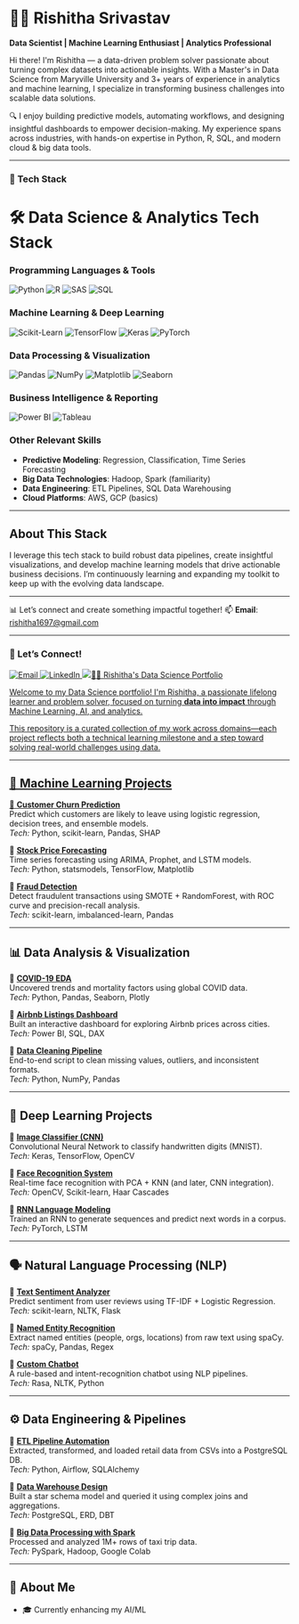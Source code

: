 # 👩‍💻 Rishitha Srivastav

**Data Scientist | Machine Learning Enthusiast | Analytics Professional**

Hi there! I'm Rishitha — a data-driven problem solver passionate about turning complex datasets into actionable insights. With a Master's in Data Science from Maryville University and 3+ years of experience in analytics and machine learning, I specialize in transforming business challenges into scalable data solutions. 

🔍 I enjoy building predictive models, automating workflows, and designing insightful dashboards to empower decision-making. My experience spans across industries, with hands-on expertise in Python, R, SQL, and modern cloud & big data tools.

---

### 🧰 Tech Stack

# 🛠️ Data Science & Analytics Tech Stack

### Programming Languages & Tools
![Python](https://img.shields.io/badge/Python-3776AB?style=for-the-badge&logo=python&logoColor=white)
![R](https://img.shields.io/badge/R-276DC3?style=for-the-badge&logo=r&logoColor=white)
![SAS](https://img.shields.io/badge/SAS-4000FF?style=for-the-badge&logo=sas&logoColor=white)
![SQL](https://img.shields.io/badge/SQL-4479A1?style=for-the-badge&logo=mysql&logoColor=white)

### Machine Learning & Deep Learning
![Scikit-Learn](https://img.shields.io/badge/Scikit--Learn-F7931E?style=for-the-badge&logo=scikit-learn&logoColor=white)
![TensorFlow](https://img.shields.io/badge/TensorFlow-FF6F00?style=for-the-badge&logo=tensorflow&logoColor=white)
![Keras](https://img.shields.io/badge/Keras-D00000?style=for-the-badge&logo=keras&logoColor=white)
![PyTorch](https://img.shields.io/badge/PyTorch-EE4C2C?style=for-the-badge&logo=pytorch&logoColor=white)

### Data Processing & Visualization
![Pandas](https://img.shields.io/badge/Pandas-150458?style=for-the-badge&logo=pandas&logoColor=white)
![NumPy](https://img.shields.io/badge/NumPy-013243?style=for-the-badge&logo=numpy&logoColor=white)
![Matplotlib](https://img.shields.io/badge/Matplotlib-11557C?style=for-the-badge&logo=matplotlib&logoColor=white)
![Seaborn](https://img.shields.io/badge/Seaborn-1A2F52?style=for-the-badge&logo=seaborn&logoColor=white)

### Business Intelligence & Reporting
![Power BI](https://img.shields.io/badge/PowerBI-F2C811?style=for-the-badge&logo=powerbi&logoColor=black)
![Tableau](https://img.shields.io/badge/Tableau-E97627?style=for-the-badge&logo=tableau&logoColor=white)

### Other Relevant Skills
- **Predictive Modeling**: Regression, Classification, Time Series Forecasting  
- **Big Data Technologies**: Hadoop, Spark (familiarity)  
- **Data Engineering**: ETL Pipelines, SQL Data Warehousing  
- **Cloud Platforms**: AWS, GCP (basics)

---

## About This Stack

I leverage this tech stack to build robust data pipelines, create insightful visualizations, and develop machine learning models that drive actionable business decisions. I’m continuously learning and expanding my toolkit to keep up with the evolving data landscape.







---



📊 Let’s connect and create something impactful together!
📫 **Email**: rishitha1697@gmail.com  


---

### 🤝 Let’s Connect!

<p align="left">
  <a href="mailto:rishitha1697@gmail.com" target="_blank">
    <img src="https://img.shields.io/badge/Email-D14836?style=for-the-badge&logo=gmail&logoColor=white" alt="Email" />
  </a>
  
  <a href="https://www.linkedin.com/in/rishitha-srivastav-4959771a0" target="_blank">
    <img src="https://img.shields.io/badge/LinkedIn-0A66C2?style=for-the-badge&logo=linkedin&logoColor=white" alt="LinkedIn" />
  </a>

  <a href="#" target="_blank">
    <img src="https://img.shields.io/badge/Portfolio-Coming%20Soon-lightgrey?style=for-th

    ---
# 👩‍💻 Rishitha's Data Science Portfolio

Welcome to my Data Science portfolio! I'm Rishitha, a passionate lifelong learner and problem solver, focused on turning **data into impact** through Machine Learning, AI, and analytics.

This repository is a curated collection of my work across domains—each project reflects both a technical learning milestone and a step toward solving real-world challenges using data.

---

## 🔬 Machine Learning Projects

🔹 **[Customer Churn Prediction](https://github.com/rishitha/customer-churn-prediction)**  
Predict which customers are likely to leave using logistic regression, decision trees, and ensemble models.  
*Tech:* Python, scikit-learn, Pandas, SHAP  

🔹 **[Stock Price Forecasting](https://github.com/rishitha/stock-price-prediction)**  
Time series forecasting using ARIMA, Prophet, and LSTM models.  
*Tech:* Python, statsmodels, TensorFlow, Matplotlib  

🔹 **[Fraud Detection](https://github.com/Rishitha-789/fraud-detection)**  
Detect fraudulent transactions using SMOTE + RandomForest, with ROC curve and precision-recall analysis.  
*Tech:* scikit-learn, imbalanced-learn, Pandas  

---

## 📊 Data Analysis & Visualization

🔹 **[COVID-19 EDA](https://github.com/rishitha/covid19-eda)**  
Uncovered trends and mortality factors using global COVID data.  
*Tech:* Python, Pandas, Seaborn, Plotly  

🔹 **[Airbnb Listings Dashboard](https://github.com/rishitha/airbnb-dashboard)**  
Built an interactive dashboard for exploring Airbnb prices across cities.  
*Tech:* Power BI, SQL, DAX  

🔹 **[Data Cleaning Pipeline](https://github.com/rishitha/data-cleaning-pipeline)**  
End-to-end script to clean missing values, outliers, and inconsistent formats.  
*Tech:* Python, NumPy, Pandas  

---

## 🧠 Deep Learning Projects

🔹 **[Image Classifier (CNN)](https://github.com/rishitha/cnn-image-classifier)**  
Convolutional Neural Network to classify handwritten digits (MNIST).  
*Tech:* Keras, TensorFlow, OpenCV  

🔹 **[Face Recognition System](https://github.com/rishitha/face-recognition-opencv)**  
Real-time face recognition with PCA + KNN (and later, CNN integration).  
*Tech:* OpenCV, Scikit-learn, Haar Cascades  

🔹 **[RNN Language Modeling](https://github.com/rishitha/language-model-rnn)**  
Trained an RNN to generate sequences and predict next words in a corpus.  
*Tech:* PyTorch, LSTM  

---

## 🗣️ Natural Language Processing (NLP)

🔹 **[Text Sentiment Analyzer](https://github.com/rishitha/sentiment-analysis)**  
Predict sentiment from user reviews using TF-IDF + Logistic Regression.  
*Tech:* scikit-learn, NLTK, Flask  

🔹 **[Named Entity Recognition](https://github.com/rishitha/ner-nlp)**  
Extract named entities (people, orgs, locations) from raw text using spaCy.  
*Tech:* spaCy, Pandas, Regex  

🔹 **[Custom Chatbot](https://github.com/rishitha/nlp-chatbot)**  
A rule-based and intent-recognition chatbot using NLP pipelines.  
*Tech:* Rasa, NLTK, Python  

---

## ⚙️ Data Engineering & Pipelines

🔹 **[ETL Pipeline Automation](https://github.com/rishitha/etl-pipeline)**  
Extracted, transformed, and loaded retail data from CSVs into a PostgreSQL DB.  
*Tech:* Python, Airflow, SQLAlchemy  

🔹 **[Data Warehouse Design](https://github.com/rishitha/data-warehouse-project)**  
Built a star schema model and queried it using complex joins and aggregations.  
*Tech:* PostgreSQL, ERD, DBT  

🔹 **[Big Data Processing with Spark](https://github.com/rishitha/spark-bigdata-pipeline)**  
Processed and analyzed 1M+ rows of taxi trip data.  
*Tech:* PySpark, Hadoop, Google Colab  

---

## 🌟 About Me

- 🎓 Currently enhancing my AI/ML





